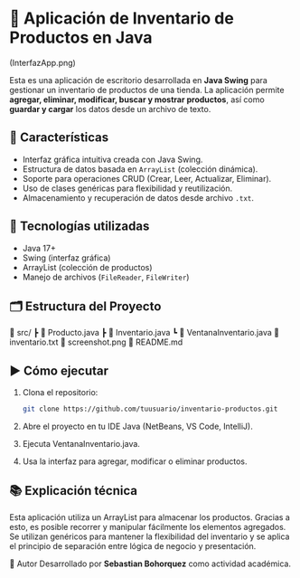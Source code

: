 # 🛒 Aplicación de Inventario de Productos en Java

(InterfazApp.png)

Esta es una aplicación de escritorio desarrollada en **Java Swing** para gestionar un inventario de productos de una tienda. La aplicación permite **agregar, eliminar, modificar, buscar y mostrar productos**, así como **guardar y cargar** los datos desde un archivo de texto.

## 📌 Características

- Interfaz gráfica intuitiva creada con Java Swing.
- Estructura de datos basada en `ArrayList` (colección dinámica).
- Soporte para operaciones CRUD (Crear, Leer, Actualizar, Eliminar).
- Uso de clases genéricas para flexibilidad y reutilización.
- Almacenamiento y recuperación de datos desde archivo `.txt`.

## 🧰 Tecnologías utilizadas

- Java 17+
- Swing (interfaz gráfica)
- ArrayList (colección de productos)
- Manejo de archivos (`FileReader`, `FileWriter`)

## 🗂️ Estructura del Proyecto

📁 src/ ┣ 📄 Producto.java ┣ 📄 Inventario.java ┗ 📄 VentanaInventario.java 📄 inventario.txt 📄 screenshot.png 📄 README.md


## ▶️ Cómo ejecutar

1. Clona el repositorio:
   ```bash
   git clone https://github.com/tuusuario/inventario-productos.git

2. Abre el proyecto en tu IDE Java (NetBeans, VS Code, IntelliJ).

3. Ejecuta VentanaInventario.java.

4. Usa la interfaz para agregar, modificar o eliminar productos.


## 📚 Explicación técnica

Esta aplicación utiliza un ArrayList<Producto> para almacenar los productos. Gracias a esto, es posible recorrer y manipular fácilmente los elementos agregados. Se utilizan genéricos para mantener la flexibilidad del inventario y se aplica el principio de separación entre lógica de negocio y presentación.


🧠 Autor
Desarrollado por **Sebastian Bohorquez** como actividad académica.